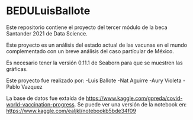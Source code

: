# BEDULuisBallote
Este repositorio contiene el proyecto del tercer módulo de la beca Santander 2021 de Data Science. 

Este proyecto es un análisis del estado actual de las vacunas en el mundo complementado con un breve análisis del caso partícular de México. 

Es necesario tener la versión 0.11.1 de Seaborn para que se muestren las gráficas. 

Este proyecto fue realizado por: 
  -Luis Ballote
  -Nat Aguirre
  -Aury Violeta
  -Pablo Vazquez

La base de datos fue extaída de https://www.kaggle.com/gpreda/covid-world-vaccination-progress. Se puede ver una versión de la notebook en: 
https://www.kaggle.com/ealjkl/notebookb5bde34f09

